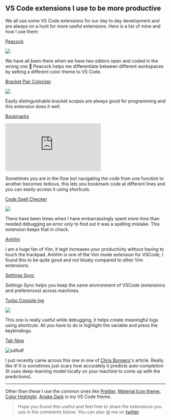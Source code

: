 ## VS Code extensions I use to be more productive

We all use some VS Code extensions for our day to day development and are always on a hunt for more useful extensions. Here is a list of mine and how I use them:

[Peacock](https://www.peacockcode.dev/)

![](https://cdn.hashnode.com/res/hashnode/image-dev/upload/v1615892717587/uKVHkOZGz.png)

We have all been there when we have two editors open and coded in the wrong one 🤦 Peacock helps me differentiate between different workspaces by setting a different color theme to VS Code.

[Bracket Pair Colorizer](https://marketplace.visualstudio.com/items?itemName=CoenraadS.bracket-pair-colorizer-2)

![](https://cdn.hashnode.com/res/hashnode/image-dev/upload/v1615892720674/s5rIZtLZ-.png)

Easily distinguishable bracket scopes are always good for programming and this extension does it well.

[Bookmarks](https://marketplace.visualstudio.com/items?itemName=alefragnani.Bookmarks)

![](https://cdn.hashnode.com/res/hashnode/image-dev/upload/v1615892724435/VX9vL0Y30.html)

Sometimes you are in the flow but navigating the code from one function to another becomes tedious, this lets you bookmark code at different lines and you can easily access it using shortcuts.

[Code Spell Checker](https://marketplace.visualstudio.com/items?itemName=streetsidesoftware.code-spell-checker)

![](https://cdn.hashnode.com/res/hashnode/image-dev/upload/v1615892727906/gyyjTD3u8.gif)

There have been times when I have embarrassingly spent more time than needed debugging an error only to find out it was a spelling mistake. This extension keeps that in check.

[AmVim](https://marketplace.visualstudio.com/items?itemName=auiworks.amvim)

I am a huge fan of Vim, it legit increases your productivity without having to touch the trackpad. AmVim is one of the Vim mode extension for VSCode, I found this to be quite good and not bloaty compared to other Vim extensions.

[Settings Sync](https://marketplace.visualstudio.com/items?itemName=Shan.code-settings-sync)

Settings Sync helps you keep the same environment of VSCode (extensions and preferences) across machines.

[Turbo Console log](https://marketplace.visualstudio.com/items?itemName=ChakrounAnas.turbo-console-log)

![](https://cdn.hashnode.com/res/hashnode/image-dev/upload/v1615892734520/sNg7JbcVN.gif)

This one is really useful while debugging, it helps create meaningful logs using shortcuts. All you have to do is highlight the variable and press the keybindings.

[Tab Nine](https://marketplace.visualstudio.com/items?itemName=TabNine.tabnine-vscode)

![sdfsdf](https://cdn.hashnode.com/res/hashnode/image-dev/upload/v1615892742900/Mw4XPT-EV.gif)

I just recently came across this one in one of [Chris Bongers](https://hashnode.com/@dailydevtips)'s article. Really like it! It is sometimes just scary how accurately it predicts auto-completion (It uses deep-learning model locally on your machine to come up with the predictions).

* * *

Other than these I use the common ones like [Prettier](https://marketplace.visualstudio.com/items?itemName=esbenp.prettier-vscode), [Material Icon theme](https://marketplace.visualstudio.com/items?itemName=PKief.material-icon-theme), [Color Highlight](https://marketplace.visualstudio.com/items?itemName=naumovs.color-highlight). [Ariake Dark](https://marketplace.visualstudio.com/items?itemName=wart.ariake-dark) is my VS Code theme.

> Hope you found this useful and feel free to share the extensions you use in the comments below. You can also @ me on [twitter](https://twitter.com/vamsirao7)
